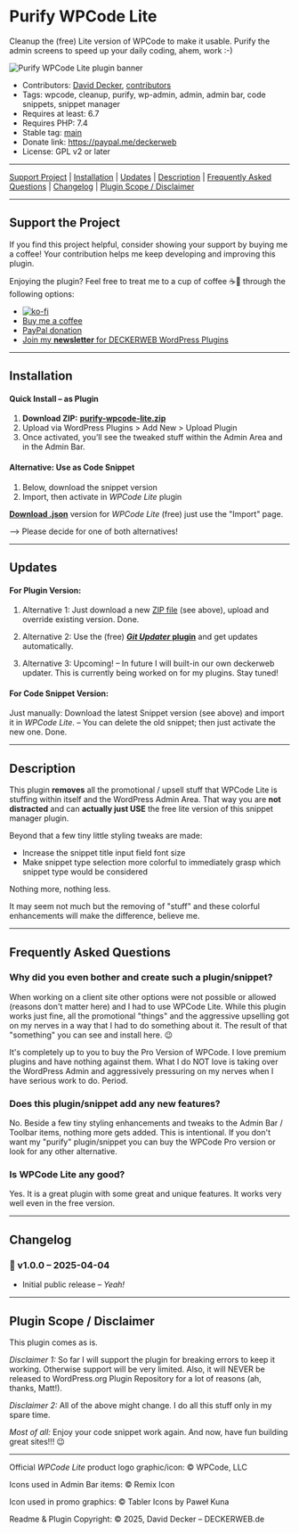 # Purify WPCode Lite 

Cleanup the (free) Lite version of WPCode to make it usable. Purify the admin screens to speed up your daily coding, ahem, work :-)

![Purify WPCode Lite plugin banner](https://repository-images.githubusercontent.com/959487832/e7a10382-fe21-4fc0-b859-ca786425db4c)


* Contributors: [David Decker](https://github.com/deckerweb), [contributors](https://github.com/deckerweb/purify-wpcode-lite/graphs/contributors)
* Tags: wpcode, cleanup, purify, wp-admin, admin, admin bar, code snippets, snippet manager
* Requires at least: 6.7
* Requires PHP: 7.4
* Stable tag: [main](https://github.com/deckerweb/purify-wpcode-lite/releases/latest)
* Donate link: https://paypal.me/deckerweb
* License: GPL v2 or later

---

[Support Project](#support-the-project) | [Installation](#installation) | [Updates](#updates) | [Description](#description) | [Frequently Asked Questions](#frequently-asked-questions) | [Changelog](#changelog) | [Plugin Scope / Disclaimer](#plugin-scope--disclaimer)

---

## Support the Project 

If you find this project helpful, consider showing your support by buying me a coffee! Your contribution helps me keep developing and improving this plugin.

Enjoying the plugin? Feel free to treat me to a cup of coffee ☕🙂 through the following options:

- [![ko-fi](https://ko-fi.com/img/githubbutton_sm.svg)](https://ko-fi.com/W7W81BNTZE)
- [Buy me a coffee](https://buymeacoffee.com/daveshine)
- [PayPal donation](https://paypal.me/deckerweb)
- [Join my **newsletter** for DECKERWEB WordPress Plugins](https://eepurl.com/gbAUUn)

---

## Installation 

#### **Quick Install – as Plugin**
1. **Download ZIP:** [**purify-wpcode-lite.zip**](https://github.com/deckerweb/purify-wpcode-lite/releases/latest/download/purify-wpcode-lite.zip)
2. Upload via WordPress Plugins > Add New > Upload Plugin
3. Once activated, you’ll see the tweaked stuff within the Admin Area and in the Admin Bar.

#### **Alternative: Use as Code Snippet**
1. Below, download the snippet version
2. Import, then activate in _WPCode Lite_ plugin

[**Download .json**](https://github.com/deckerweb/purify-wpcode-lite/releases/latest/download/ddw-purify-wpcode-lite.json) version for _WPCode Lite_ (free) just use the "Import" page.

--> Please decide for one of both alternatives!

---

## Updates 

#### For Plugin Version:

1) Alternative 1: Just download a new [ZIP file](https://github.com/deckerweb/purify-wpcode-lite/releases/latest/download/purify-wpcode-lite.zip) (see above), upload and override existing version. Done.

2) Alternative 2: Use the (free) [**_Git Updater_ plugin**](https://git-updater.com/) and get updates automatically.

3) Alternative 3: Upcoming! – In future I will built-in our own deckerweb updater. This is currently being worked on for my plugins. Stay tuned!

#### For Code Snippet Version:

Just manually: Download the latest Snippet version (see above) and import it in _WPCode Lite_. – You can delete the old snippet; then just activate the new one. Done.

---

## Description 

This plugin **removes** all the promotional / upsell stuff that WPCode Lite is stuffing within itself and the WordPress Admin Area. That way you are **not distracted** and can **actually just USE** the free lite version of this snippet manager plugin.

Beyond that a few tiny little styling tweaks are made:
* Increase the snippet title input field font size
* Make snippet type selection more colorful to immediately grasp which snippet type would be considered

Nothing more, nothing less.

It may seem not much but the removing of "stuff" and these colorful enhancements will make the difference, believe me.

---

## Frequently Asked Questions 

### Why did you even bother and create such a plugin/snippet? 

When working on a client site other options were not possible or allowed (reasons don't matter here) and I had to use WPCode Lite. While this plugin works just fine, all the promotional "things" and the aggressive upselling got on my nerves in a way that I had to do something about it. The result of that "something" you can see and install here. 😉

It's completely up to you to buy the Pro Version of WPCode. I love premium plugins and have nothing against them. What I do NOT love is taking over the WordPress Admin and aggressively pressuring on my nerves when I have serious work to do. Period.


### Does this plugin/snippet add any new features? 

No. Beside a few tiny styling enhancements and tweaks to the Admin Bar / Toolbar items, nothing more gets added. This is intentional. If you don't want my "purify" plugin/snippet you can buy the WPCode Pro version or look for any other alternative.


### Is WPCode Lite any good? 

Yes. It is a great plugin with some great and unique features. It works very well even in the free version.

---

## Changelog 

### 🎉 v1.0.0 – 2025-04-04
* Initial public release – _Yeah!_

---

## Plugin Scope / Disclaimer

This plugin comes as is.

_Disclaimer 1:_ So far I will support the plugin for breaking errors to keep it working. Otherwise support will be very limited. Also, it will NEVER be released to WordPress.org Plugin Repository for a lot of reasons (ah, thanks, Matt!).

_Disclaimer 2:_ All of the above might change. I do all this stuff only in my spare time.

_Most of all:_ Enjoy your code snippet work again. And now, have fun building great sites!!! 😉

---

Official _WPCode Lite_ product logo graphic/icon: © WPCode, LLC

Icons used in Admin Bar items: © Remix Icon

Icon used in promo graphics: © Tabler Icons by Paweł Kuna

Readme & Plugin Copyright: © 2025, David Decker – DECKERWEB.de